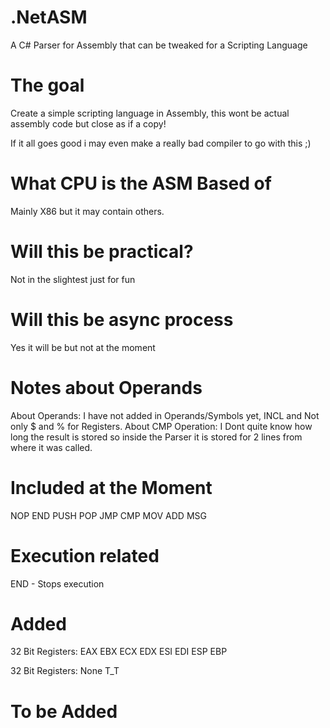 # .NetASM
A C# Parser for Assembly that can be tweaked for a Scripting Language

# The goal
Create a simple scripting language in Assembly, this wont be actual assembly code but close as if a copy!

If it all goes good i may even make a really bad compiler to go with this ;)

# What CPU is the ASM Based of
Mainly X86 but it may contain others.

# Will this be practical?
Not in the slightest just for fun

# Will this be async process
Yes it will be but not at the moment

# Notes about Operands
About Operands: I have not added in Operands/Symbols yet, INCL and Not only $ and % for Registers.
About CMP Operation: I Dont quite know how long the result is stored so inside the Parser it is stored for 2 lines from where it was called.

# Included at the Moment
NOP
END
PUSH
POP
JMP
CMP
MOV
ADD
MSG

# Execution related
END - Stops execution

# Added

32 Bit Registers:
	EAX
	EBX
	ECX
	EDX
	ESI
	EDI
	ESP
	EBP

32 Bit Registers:
	None T_T

# To be Added
